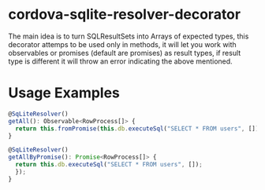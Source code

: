 # cordova-sqlite-resolver-decorator
The main idea is to turn SQLResultSets into Arrays of expected types, this decorator attemps to be used only in methods, it will let you work with observables or promises (default are promises) as result types, if result type is different it will throw an error indicating the above mentioned.

# Usage Examples
```typescript
@SqLiteResolver()
getAll(): Observable<RowProcess[]> {
  return this.fromPromise(this.db.executeSql("SELECT * FROM users", []));
}

@SqLiteResolver()
getAllByPromise(): Promise<RowProcess[]> {
  return this.db.executeSql("SELECT * FROM users", []);
  });
}
```
